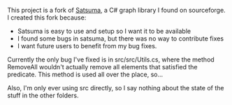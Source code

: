 This project is a fork of [Satsuma](http://satsumagraph.sourceforge.net/doc/html/), a C# graph library I found on sourceforge. I created this fork because:

 * Satsuma is easy to use and setup so I want it to be available
 * I found some bugs in satsuma, but there was no way to contribute fixes
 * I want future users to benefit from my bug fixes.

Currently the only bug I've fixed is in src/src/Utils.cs, where the method RemoveAll wouldn't actually remove all elements that satisfied the predicate. This method is used all over the place, so...

Also, I'm only ever using src directly, so I say nothing about the state of the stuff in the other folders.
